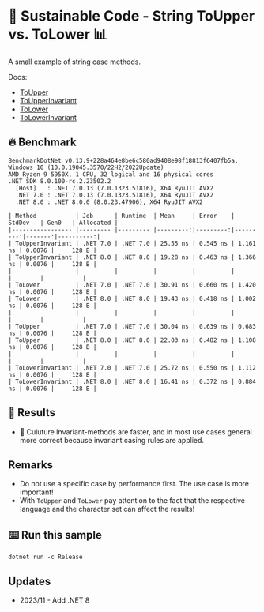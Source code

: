 # 🌳 Sustainable Code - String ToUpper vs. ToLower 📊

A small example of string case methods.

Docs:
- [ToUpper](https://docs.microsoft.com/en-us/dotnet/api/system.string.toupper?view=net-6.0?view=net-6.0&WT.mc_id=DT-MVP-5001507)
- [ToUpperInvariant](https://docs.microsoft.com/en-us/dotnet/api/system.string.toupperinvariant?view=net-6.0?view=net-6.0&WT.mc_id=DT-MVP-5001507)
- [ToLower](https://docs.microsoft.com/en-us/dotnet/api/system.string.tolower?view=net-6.0?view=net-6.0&WT.mc_id=DT-MVP-5001507)
- [ToLowerInvariant](https://docs.microsoft.com/en-us/dotnet/api/system.string.tolowerinvariant?view=net-6.0?view=net-6.0&WT.mc_id=DT-MVP-5001507)

## 🔥 Benchmark

```shell
BenchmarkDotNet v0.13.9+228a464e8be6c580ad9408e98f18813f6407fb5a, Windows 10 (10.0.19045.3570/22H2/2022Update)
AMD Ryzen 9 5950X, 1 CPU, 32 logical and 16 physical cores
.NET SDK 8.0.100-rc.2.23502.2
  [Host]   : .NET 7.0.13 (7.0.1323.51816), X64 RyuJIT AVX2
  .NET 7.0 : .NET 7.0.13 (7.0.1323.51816), X64 RyuJIT AVX2
  .NET 8.0 : .NET 8.0.0 (8.0.23.47906), X64 RyuJIT AVX2

| Method           | Job      | Runtime  | Mean     | Error    | StdDev   | Gen0   | Allocated |
|----------------- |--------- |--------- |---------:|---------:|---------:|-------:|----------:|
| ToUpperInvariant | .NET 7.0 | .NET 7.0 | 25.55 ns | 0.545 ns | 1.161 ns | 0.0076 |     128 B |
| ToUpperInvariant | .NET 8.0 | .NET 8.0 | 19.28 ns | 0.463 ns | 1.366 ns | 0.0076 |     128 B |
|                  |          |          |          |          |          |        |           |
| ToLower          | .NET 7.0 | .NET 7.0 | 30.91 ns | 0.660 ns | 1.420 ns | 0.0076 |     128 B |
| ToLower          | .NET 8.0 | .NET 8.0 | 19.43 ns | 0.418 ns | 1.002 ns | 0.0076 |     128 B |
|                  |          |          |          |          |          |        |           |
| ToUpper          | .NET 7.0 | .NET 7.0 | 30.04 ns | 0.639 ns | 0.683 ns | 0.0076 |     128 B |
| ToUpper          | .NET 8.0 | .NET 8.0 | 22.03 ns | 0.482 ns | 1.108 ns | 0.0076 |     128 B |
|                  |          |          |          |          |          |        |           |
| ToLowerInvariant | .NET 7.0 | .NET 7.0 | 25.72 ns | 0.550 ns | 1.112 ns | 0.0076 |     128 B |
| ToLowerInvariant | .NET 8.0 | .NET 8.0 | 16.41 ns | 0.372 ns | 0.884 ns | 0.0076 |     128 B |
```

## 🏁 Results

- 🚀 Culuture Invariant-methods are faster, and in most use cases general more correct because invariant casing rules are applied.

## Remarks

- Do not use a specific case by performance first. The use case is more important!
- With `ToUpper` and `ToLower` pay attention to the fact that the respective language and the character set can affect the results!

## ⌨️ Run this sample

```shell
dotnet run -c Release
```

## Updates

- 2023/11 - Add .NET 8

